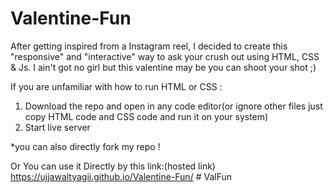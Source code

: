 # Valentine-Fun
After getting inspired from a Instagram reel, I decided to create this "responsive" and "interactive" way to ask your crush out using HTML, CSS & Js. I ain't
got no girl but this valentine may be you can shoot your shot ;)


If you are unfamiliar with how to run HTML or CSS :
1. Download the repo and open in any code editor(or ignore other files just copy HTML code and CSS code and run it on your system)
2. Start live server 

*you can also directly fork my repo !

Or You can use it Directly by this link:(hosted link)
https://ujjawaltyagii.github.io/Valentine-Fun/
#   V a l F u n  
 